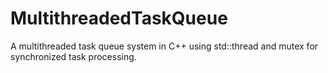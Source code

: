 # MultithreadedTaskQueue
A multithreaded task queue system in C++ using std::thread and mutex for synchronized task processing.
